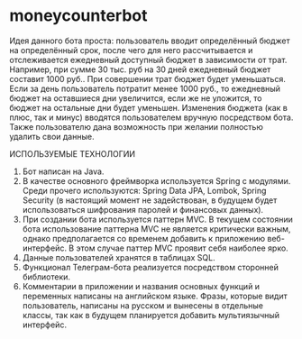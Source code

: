 # moneycounterbot

Идея данного бота проста: пользователь вводит определённый бюджет на определённый срок, после чего для него рассчитывается и отслеживается ежедневный доступный бюджет в зависимости от трат. Например, при сумме 30 тыс. руб на 30 дней ежедневный бюджет составит 1000 руб.. При совершении трат бюджет будет уменьшаться. Если за день пользователь потратит менее 1000 руб., то ежедневный бюджет на оставшиеся дни увеличится, если же не уложится, то бюджет на остальные дни будет уменьшен. 
Изменения бюджета (как в плюс, так и минус) вводятся пользователем вручную посредством бота. Также пользователю дана возможность при желании полностью удалить свои данные.

ИСПОЛЬЗУЕМЫЕ ТЕХНОЛОГИИ
1. Бот написан на Java.
2. В качестве основного фреймворка используется Spring с модулями. Среди прочего используются: Spring Data JPA, Lombok, Spring Security (в настоящий момент не задействован, в будущем будет использоваться шифрования паролей и финансовых данных).
3. При создании бота используется паттерн MVC. В текущем состоянии бота использование паттерна MVC не является критически важным, однако предполагается со временем добавить к приложению веб-интерфейс. В этом случае паттер MVC проявит себя наиболее ярко.
4. Данные пользователей хранятся в таблицах SQL.
5. Функционал Телеграм-бота реализуется посредством сторонней библиотеки.
6. Комментарии в приложении и названия основных функций и переменных написаны на английском языке. Фразы, которые видит пользователь, написаны на русском и вынесены в отдельные классы, так как в будущем планируется добавить мультиязычный интерфейс.
